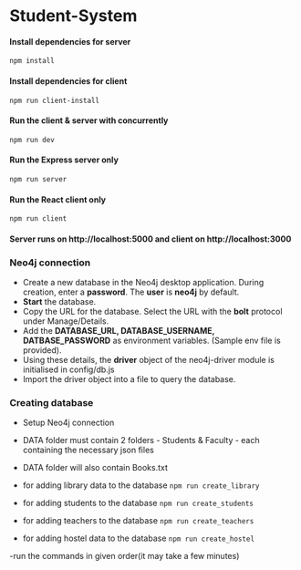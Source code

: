 # Student-System


#### Install dependencies for server
`npm install`
#### Install dependencies for client
`npm run client-install`
#### Run the client & server with concurrently
`npm run dev`
#### Run the Express server only
`npm run server`
#### Run the React client only
`npm run client`

#### Server runs on http://localhost:5000 and client on http://localhost:3000


### Neo4j connection

- Create a new database in the Neo4j desktop application. During creation, enter a **password**. The **user** is **neo4j**  by default.
- **Start** the database.
- Copy the URL for the database. Select the URL with the **bolt** protocol under Manage/Details.
- Add the **DATABASE_URL, DATABASE_USERNAME, DATBASE_PASSWORD** as environment variables. (Sample env file is provided).
- Using these details, the **driver** object of the neo4j-driver module is initialised in config/db.js
- Import the driver object into a file to query the database.


### Creating database

- Setup Neo4j connection 
- DATA folder must contain 2 folders - Students & Faculty - each containing the necessary json files
- DATA folder will also contain Books.txt

- for adding library data to the database
`npm run create_library`

- for adding students to the database
`npm run create_students`

- for adding teachers to the database
`npm run create_teachers`

- for adding hostel data to the database
`npm run create_hostel`

-run the commands in given order(it may take a few minutes)